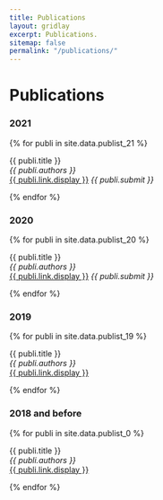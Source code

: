 ```yaml
---
title: Publications
layout: gridlay
excerpt: Publications.
sitemap: false
permalink: "/publications/"
---
```


# Publications
### 2021
{% for publi in site.data.publist_21 %}

  {{ publi.title }} <br />
  <em>{{ publi.authors }} </em><br /><a href="{{ publi.link.url }}">{{ publi.link.display }}</a>  <em>{{ publi.submit }} </em><br /> 

{% endfor %}

### 2020
{% for publi in site.data.publist_20 %}

  {{ publi.title }} <br />
  <em>{{ publi.authors }} </em><br /><a href="{{ publi.link.url }}">{{ publi.link.display }}</a>  <em>{{ publi.submit }} </em><br /> 

{% endfor %}
### 2019
{% for publi in site.data.publist_19 %}

  {{ publi.title }} <br />
  <em>{{ publi.authors }} </em><br /><a href="{{ publi.link.url }}">{{ publi.link.display }}</a>

{% endfor %}

### 2018 and before
{% for publi in site.data.publist_0 %}

  {{ publi.title }} <br />
  <em>{{ publi.authors }} </em><br /><a href="{{ publi.link.url }}">{{ publi.link.display }}</a>

{% endfor %}
